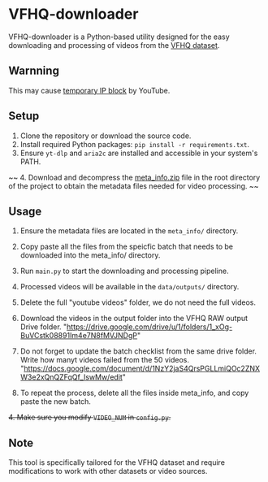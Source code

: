 # VFHQ-downloader

VFHQ-downloader is a Python-based utility designed for the easy downloading and processing of videos from the [VFHQ dataset](https://liangbinxie.github.io/projects/vfhq/).

## Warnning

This may cause [temporary IP block](https://github.com/yt-dlp/yt-dlp/issues/7860) by YouTube.

## Setup

1. Clone the repository or download the source code.
2. Install required Python packages: `pip install -r requirements.txt`.
3. Ensure `yt-dlp` and `aria2c` are installed and accessible in your system's PATH.

~~ 4. Download and decompress the [meta_info.zip](https://1drv.ms/u/s!Ag1HH_EDGMqqh2i5sgNyHpcVldos?e=8wKFtV) file in the root directory of the project to obtain the metadata files needed for video processing. ~~

## Usage

1. Ensure the metadata files are located in the `meta_info/` directory.
2. Copy paste all the files from the speicfic batch that needs to be downloaded into the meta_info/ directory. 
2. Run `main.py` to start the downloading and processing pipeline.
3. Processed videos will be available in the `data/outputs/` directory.
4. Delete the full "youtube videos" folder, we do not need the full videos. 
5. Download the videos in the output folder into the VFHQ RAW output Drive folder. "https://drive.google.com/drive/u/1/folders/1_xOg-BuVCstk08891Im4e7N8fMVJNDgP"

6. Do not forget to update the batch checklist from the same drive folder. Write how manyt videos failed from the 50 videos. "https://docs.google.com/document/d/1NzY2jaS4QrsPGLLmiQOc2ZNXW3e2xQnQZFqQf_IswMw/edit" 

7. To repeat the process, delete all the files inside meta_info, and copy paste the new batch. 


~~4. Make sure you modify `VIDEO_NUM` in `config.py`.~~

## Note

This tool is specifically tailored for the VFHQ dataset and require modifications to work with other datasets or video sources.
